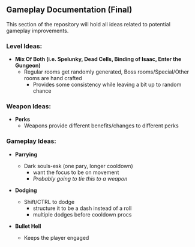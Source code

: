 ## Gameplay Documentation (Final)

This section of the repository will hold all ideas related to potential gameplay improvements. 

### Level Ideas:     
- **Mix Of Both (i.e. Spelunky, Dead Cells, Binding of Isaac, Enter the Gungeon)** 
    - Regular rooms get randomly generated, Boss rooms/Special/Other rooms are hand crafted 
        - Provides some consistency while leaving a bit up to random chance

### Weapon Ideas:
- **Perks**
    - Weapons provide different benefits/changes to different perks 

### Gameplay Ideas: 
- **Parrying** 
    - Dark souls-esk (one pary, longer cooldown)
        - want the focus to be on movement
        - *Probably going to tie this to a weapon*

- **Dodging**   
    - Shift/CTRL to dodge
        - structure it to be a dash instead of a roll
        - multiple dodges before cooldown procs    

- **Bullet Hell**
    - Keeps the player engaged  
